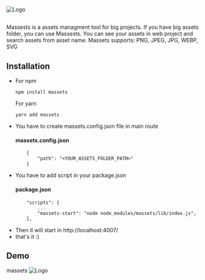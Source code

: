 
![Logo](https://www.linkpicture.com/q/massets_icon.png)


## 

Massests is a assets managment tool for big projects. If you have big assets folder, you can use Massests.
You can see your assets in web project and search assets from asset name. Massets supports: PNG, JPEG, JPG, WEBP, SVG


## Installation

- For npm
    ```
    npm install massets
    ```
    For yarn
    ```
    yarn add massets
    ```
- You have to create massets.config.json file in main route
    #### massets.config.json
    ```http
        {
            "path": "<YOUR_ASSETS_FOLDER_PATH>"
        }
    ```
- You have to add script in your package.json
    #### package.json
    ```
        "scripts": {
            ...
            "massets-start": "node node_modules/massets/lib/index.js",
        },
    ```
- Then it will start in http://localhost:4007/
- that's it :) 

## Demo

massets
![Logo](https://s3.gifyu.com/images/massets.gif)

